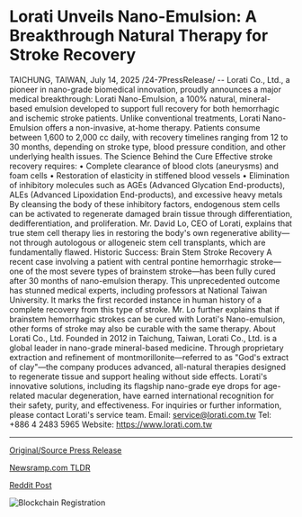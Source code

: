 # Lorati Unveils Nano-Emulsion: A Breakthrough Natural Therapy for Stroke Recovery

TAICHUNG, TAIWAN, July 14, 2025 /24-7PressRelease/ -- Lorati Co., Ltd., a pioneer in nano-grade biomedical innovation, proudly announces a major medical breakthrough: Lorati Nano-Emulsion, a 100% natural, mineral-based emulsion developed to support full recovery for both hemorrhagic and ischemic stroke patients.  Unlike conventional treatments, Lorati Nano-Emulsion offers a non-invasive, at-home therapy. Patients consume between 1,600 to 2,000 cc daily, with recovery timelines ranging from 12 to 30 months, depending on stroke type, blood pressure condition, and other underlying health issues.  The Science Behind the Cure Effective stroke recovery requires: • Complete clearance of blood clots (aneurysms) and foam cells • Restoration of elasticity in stiffened blood vessels • Elimination of inhibitory molecules such as AGEs (Advanced Glycation End-products), ALEs (Advanced Lipoxidation End-products), and excessive heavy metals  By cleansing the body of these inhibitory factors, endogenous stem cells can be activated to regenerate damaged brain tissue through differentiation, dedifferentiation, and proliferation.  Mr. David Lo, CEO of Lorati, explains that true stem cell therapy lies in restoring the body's own regenerative ability—not through autologous or allogeneic stem cell transplants, which are fundamentally flawed.  Historic Success: Brain Stem Stroke Recovery A recent case involving a patient with central pontine hemorrhagic stroke—one of the most severe types of brainstem stroke—has been fully cured after 30 months of nano-emulsion therapy. This unprecedented outcome has stunned medical experts, including professors at National Taiwan University. It marks the first recorded instance in human history of a complete recovery from this type of stroke.  Mr. Lo further explains that if brainstem hemorrhagic strokes can be cured with Lorati's Nano-emulsion, other forms of stroke may also be curable with the same therapy.  About Lorati Co., Ltd. Founded in 2012 in Taichung, Taiwan, Lorati Co., Ltd. is a global leader in nano-grade mineral-based medicine. Through proprietary extraction and refinement of montmorillonite—referred to as "God's extract of clay"—the company produces advanced, all-natural therapies designed to regenerate tissue and support healing without side effects. Lorati's innovative solutions, including its flagship nano-grade eye drops for age-related macular degeneration, have earned international recognition for their safety, purity, and effectiveness.  For inquiries or further information, please contact Lorati's service team. Email: service@lorati.com.tw Tel: +886 4 2483 5965 Website: https://www.lorati.com.tw 

---

[Original/Source Press Release](https://www.24-7pressrelease.com/press-release/524814/lorati-unveils-nano-emulsion-a-breakthrough-natural-therapy-for-stroke-recovery)
                    

[Newsramp.com TLDR](https://newsramp.com/curated-news/lorati-s-nano-emulsion-a-breakthrough-in-stroke-recovery/4ad260c5c4bb0e581747c97707c9403e) 

 



[Reddit Post](https://www.reddit.com/r/newsramp/comments/1lzfz9d/loratis_nanoemulsion_a_breakthrough_in_stroke/) 



![Blockchain Registration](https://cdn.newsramp.app/24-7PressRelease/qrcode/257/14/bold8EKa.webp)